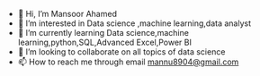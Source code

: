 - 👋 Hi, I’m Mansoor Ahamed
- 👀 I’m interested in Data science ,machine learning,data analyst
- 🌱 I’m currently learning Data science,machine learning,python,SQL,Advanced Excel,Power BI
- 💞️ I’m looking to collaborate on all topics of data science
- 📫 How to reach me through email mannu8904@gmail.com
<!---
Mansoor-mannu/Mansoor-mannu is a ✨ special ✨ repository because its `README.md` (this file) appears on your GitHub profile.
You can click the Preview link to take a look at your changes.
--->
